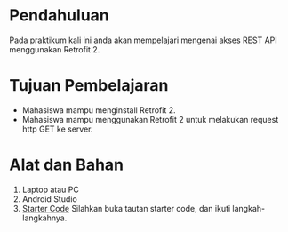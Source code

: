 # Pendahuluan

Pada praktikum kali ini anda akan mempelajari mengenai akses REST API menggunakan Retrofit 2.

# Tujuan Pembelajaran

- Mahasiswa mampu menginstall Retrofit 2.
- Mahasiswa mampu menggunakan Retrofit 2 untuk melakukan request http GET ke server.

# Alat dan Bahan

1. Laptop atau PC
2. Android Studio
3. [Starter Code](https://classroom.github.com/a/sGMri9Ag) Silahkan buka tautan
   starter code, dan ikuti langkah-langkahnya.
